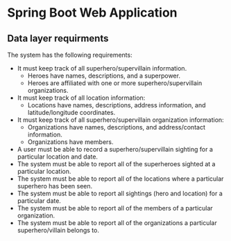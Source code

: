 # Spring Boot Web Application #

## Data layer requirments ##

The system has the following requirements:

- It must keep track of all superhero/supervillain information.
  - Heroes have names, descriptions, and a superpower.
  - Heroes are affiliated with one or more superhero/supervillain organizations.
- It must keep track of all location information:
  - Locations have names, descriptions, address information, and latitude/longitude coordinates.
- It must keep track of all superhero/supervillain organization information:
  - Organizations have names, descriptions, and address/contact information.
  - Organizations have members.
- A user must be able to record a superhero/supervillain sighting for a particular location and date.
- The system must be able to report all of the superheroes sighted at a particular location.
- The system must be able to report all of the locations where a particular superhero has been seen.
- The system must be able to report all sightings (hero and location) for a particular date.
- The system must be able to report all of the members of a particular organization.
- The system must be able to report all of the organizations a particular superhero/villain belongs to.

